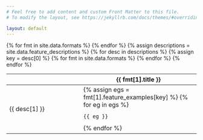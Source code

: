 ```yaml
---
# Feel free to add content and custom Front Matter to this file.
# To modify the layout, see https://jekyllrb.com/docs/themes/#overriding-theme-defaults

layout: default
---
```


<div class="datatable-container">
  <div class="datatable-content">
    <table class="datatable">
      <thead>
        <tr>
          <th></th>
          {% for fmt in site.data.formats %}
            <th>{{ fmt[1].title }}</th>
          {% endfor %}
        </tr>
      </thead>
      <tbody>
        {% assign descriptions = site.data.feature_descriptions %}
        {% for desc in descriptions %}
          {% assign key = desc[0] %}
          <tr>
            <td style="min-width: 180px;"><div class="desc-example">{{ desc[1] }}</div></td>
            {% for fmt in site.data.formats %}
              <td>
                {% assign egs = fmt[1].feature_examples[key] %}
                {% for eg in egs %}
                  <div class="example">
                    <pre><code class="language-{{ fmt[1].example_language }}"
                      >{{ eg }}</code></pre>
                  </div>
                {% endfor %}
              </td>
            {% endfor %}
          </tr>
        {% endfor %}
      </tbody>
    </table>
  </div>
</div>

